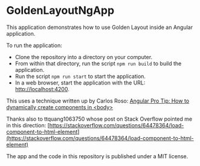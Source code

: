 # GoldenLayoutNgApp

This application demonstrates how to use Golden Layout inside an Angular application.

To run the application:
* Clone the repository into a directory on your computer.
* From within that directory, run the script `npm run build` to build the application.
* Run the script `npm run start` to start the application.
* In a web browser, start the application with the URL:\
[http://localhost:4200](http://localhost:4200).

This uses a technique written up by Carlos Roso: [Angular Pro Tip: How to dynamically create components in \<body\>](https://medium.com/hackernoon/angular-pro-tip-how-to-dynamically-create-components-in-body-ba200cc289e6)

Thanks also to ttquang1063750 whose post on Stack Overflow pointed me in this direction:
  [https://stackoverflow.com/questions/64478364/load-component-to-html-element](https://stackoverflow.com/questions/64478364/load-component-to-html-element)

The app and the code in this repository is published under a MIT license.
